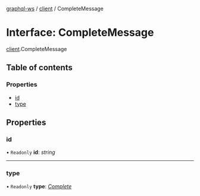 [graphql-ws](../README.md) / [client](../modules/client.md) / CompleteMessage

# Interface: CompleteMessage

[client](../modules/client.md).CompleteMessage

## Table of contents

### Properties

- [id](client.completemessage.md#id)
- [type](client.completemessage.md#type)

## Properties

### id

• `Readonly` **id**: *string*

___

### type

• `Readonly` **type**: [*Complete*](../enums/message.messagetype.md#complete)
